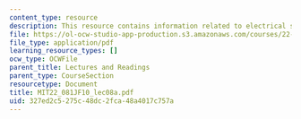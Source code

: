 ```yaml
---
content_type: resource
description: This resource contains information related to electrical systems dynamics.
file: https://ol-ocw-studio-app-production.s3.amazonaws.com/courses/22-081j-introduction-to-sustainable-energy-fall-2010/327ed2c5275c48dc2fca48a4017c757a_MIT22_081JF10_lec08a.pdf
file_type: application/pdf
learning_resource_types: []
ocw_type: OCWFile
parent_title: Lectures and Readings
parent_type: CourseSection
resourcetype: Document
title: MIT22_081JF10_lec08a.pdf
uid: 327ed2c5-275c-48dc-2fca-48a4017c757a
---
```

